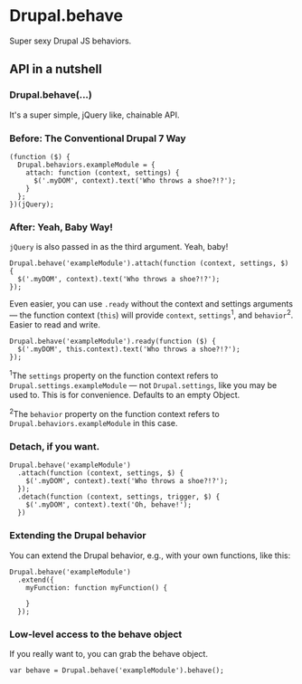 # Drupal.behave

Super sexy Drupal JS behaviors.

## API in a nutshell

### Drupal.behave(...)

It's a super simple, jQuery like, chainable API.

### Before: The Conventional Drupal 7 Way

```
(function ($) {
  Drupal.behaviors.exampleModule = {
    attach: function (context, settings) {
      $('.myDOM', context).text('Who throws a shoe?!?');
    }
  };
})(jQuery);
```

### After: Yeah, Baby Way!

`jQuery` is also passed in as the third argument. Yeah, baby!

```
Drupal.behave('exampleModule').attach(function (context, settings, $) {
  $('.myDOM', context).text('Who throws a shoe?!?');
});
```

Even easier, you can use `.ready` without the context and settings arguments — the function context (`this`) will provide `context`, `settings`<sup>1</sup>, and `behavior`<sup>2</sup>. Easier to read and write.

```
Drupal.behave('exampleModule').ready(function ($) {
  $('.myDOM', this.context).text('Who throws a shoe?!?');
});
```
<sup>1</sup>The `settings` property on the function context refers to `Drupal.settings.exampleModule` — not `Drupal.settings`, like you may be used to. This is for convenience. Defaults to an empty Object.

<sup>2</sup>The `behavior` property on the function context refers to `Drupal.behaviors.exampleModule` in this case.

### Detach, if you want.

```
Drupal.behave('exampleModule')
  .attach(function (context, settings, $) {
    $('.myDOM', context).text('Who throws a shoe?!?');
  });
  .detach(function (context, settings, trigger, $) {
    $('.myDOM', context).text('Oh, behave!'); 
  })
```

### Extending the Drupal behavior

You can extend the Drupal behavior, e.g., with your own functions, like this:

```
Drupal.behave('exampleModule')
  .extend({
    myFunction: function myFunction() {

    }
  });
```

### Low-level access to the behave object

If you really want to, you can grab the behave object.

```
var behave = Drupal.behave('exampleModule').behave();
```
